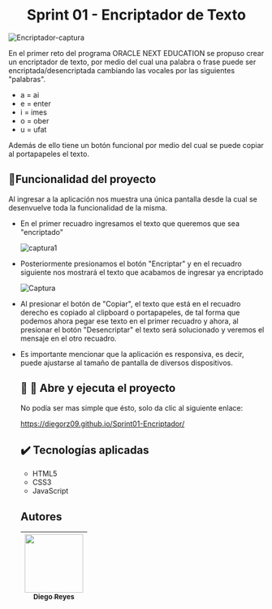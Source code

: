 <h1 align="center"> Sprint 01 - Encriptador de Texto</h1>

![Encriptador-captura](https://user-images.githubusercontent.com/112449858/218553013-269e92b9-7e63-401b-933f-123b81fb2387.JPG)

En el primer reto del programa ORACLE NEXT EDUCATION se propuso crear un encriptador de texto, por medio del cual una palabra o frase puede ser
encriptada/desencriptada cambiando las vocales por las siguientes "palabras".

- a = ai
- e = enter
- i = imes
- o = ober
- u = ufat

Además de ello tiene un botón funcional por medio del cual se puede copiar al portapapeles el texto.




## :hammer:Funcionalidad del proyecto

Al ingresar a la aplicación nos muestra una única pantalla desde la cual se desenvuelve toda la funcionalidad de la misma.

- En el primer recuadro ingresamos el texto que queremos que sea "encriptado"

  ![captura1](https://user-images.githubusercontent.com/112449858/218558784-7bc1c405-f602-47e5-a16b-c76c974fbd06.JPG)

- Posteriormente presionamos el botón "Encriptar" y en el recuadro siguiente nos mostrará el texto que acabamos de ingresar ya encriptado

  ![Captura](https://user-images.githubusercontent.com/112449858/218557114-7a58f332-5537-4607-900b-b5c3a15a7f6d.JPG)
  
- Al presionar el botón de "Copiar", el texto que está en el recuadro derecho es copiado al clipboard o portapapeles, de tal forma que podemos ahora pegar ese texto
  en el primer recuadro y ahora, al presionar el botón "Desencriptar" el texto será solucionado y veremos el mensaje en el otro recuadro.
  
- Es importante mencionar que la aplicación es responsiva, es decir, puede ajustarse al tamaño de pantalla de diversos dispositivos.
  
  
  ## :open_file_folder: :rocket: Abre y ejecuta el proyecto
  
  No podía ser mas simple que ésto, solo da clic al siguiente enlace:
  
    https://diegorz09.github.io/Sprint01-Encriptador/
      
  ## :heavy_check_mark: Tecnologías aplicadas
    
    - HTML5
    - CSS3
    - JavaScript
    
  ## Autores

  | [<img src="https://avatars.githubusercontent.com/u/112449858?s=400&u=6df892a92a87cc656d44f9ecdb9333dc404d5c6e&v=4" width=115><br><sub>Diego Reyes</sub>](https://github.com/DiegoRZ09) |
  | :---: |

